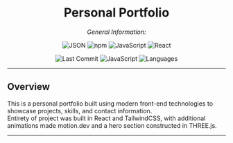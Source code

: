 <div align="center">

# **Personal Portfolio**

*General Information:*

![JSON](https://img.shields.io/badge/-JSON-black?logo=json&logoColor=white)
![npm](https://img.shields.io/badge/-npm-red?logo=npm&logoColor=white)
![JavaScript](https://img.shields.io/badge/-JavaScript-yellow?logo=javascript&logoColor=black)
![React](https://img.shields.io/badge/-React-61DAFB?logo=react&logoColor=white)

![Last Commit](https://img.shields.io/badge/last%20commit-last%20sunday-blue)
![JavaScript](https://img.shields.io/badge/javascript-93.5%25-yellow)
![Languages](https://img.shields.io/badge/languages-3-blue)

</div>

---

## Overview

This is a personal portfolio built using modern front-end technologies to showcase projects, skills, and contact information.<br>
Entirety of project was built in React and TailwindCSS, with additional animations made motion.dev and a hero section constructed in THREE.js.

---

## 

